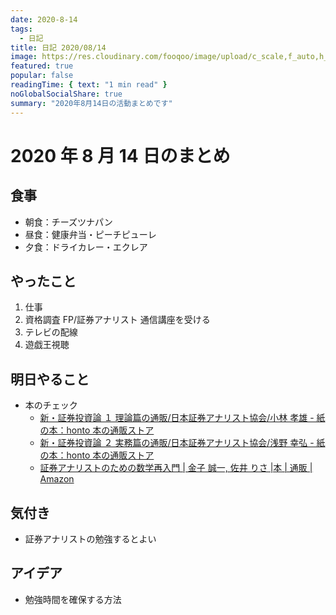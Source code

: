```yaml
---
date: 2020-8-14
tags:
  - 日記
title: 日記 2020/08/14
image: https://res.cloudinary.com/fooqoo/image/upload/c_scale,f_auto,h_200,q_auto:low,w_300/v1597458694/fooqoo%20memo/teachers-desk-calendar_ifel3u.jpg
featured: true
popular: false
readingTime: { text: "1 min read" }
noGlobalSocialShare: true
summary: "2020年8月14日の活動まとめです"
---
```


# 2020 年 8 月 14 日のまとめ

## 食事

- 朝食：チーズツナパン
- 昼食：健康弁当・ピーチピューレ
- 夕食：ドライカレー・エクレア

## やったこと

1. 仕事
2. 資格調査 FP/証券アナリスト 通信講座を受ける
3. テレビの配線
4. 遊戯王視聴

## 明日やること

- 本のチェック
  - [新・証券投資論 １ 理論篇の通販/日本証券アナリスト協会/小林 孝雄 - 紙の本：honto 本の通販ストア](https://honto.jp/netstore/pd-book_03137031.html)
  - [新・証券投資論 ２ 実務篇の通販/日本証券アナリスト協会/浅野 幸弘 - 紙の本：honto 本の通販ストア](https://honto.jp/netstore/pd-book_03137033.html)
  - [証券アナリストのための数学再入門 | 金子 誠一, 佐井 りさ |本 | 通販 | Amazon](https://www.amazon.co.jp/%E8%A8%BC%E5%88%B8%E3%82%A2%E3%83%8A%E3%83%AA%E3%82%B9%E3%83%88%E3%81%AE%E3%81%9F%E3%82%81%E3%81%AE%E6%95%B0%E5%AD%A6%E5%86%8D%E5%85%A5%E9%96%80-%E9%87%91%E5%AD%90-%E8%AA%A0%E4%B8%80/dp/4887860382)

## 気付き

- 証券アナリストの勉強するとよい

## アイデア

- 勉強時間を確保する方法

